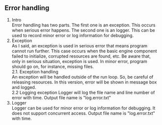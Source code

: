 ## Error handling
1. Intro  
Error handling has two parts. The first one is an exception. This occurs when serious error happens. The second one is an logger. This can be used to record minor error or log information for debugging.
2. Exception  
As I said, an exception is used in serious error that means program cannot run further. This case occurs when the basic engine component failed to initialize, corrupted resources are found, etc. Be aware that, only in serious situation, exception is used. In minor error, program should go on, for instance, missing files.  
2.1. Exception handling  
An exception will be handled outside of the run loop. So, be careful of releasing resources.  In this version, error will be shown in message box and logged.  
2.2 Logging exception
Logger will log the file name and line number of error with time. Output file name is "log.error.txt"
3. Logger  
Logger can be used for minor error or log information for debugging. It does not support concurrent access. Output file name is "log.error.txt" with time.
